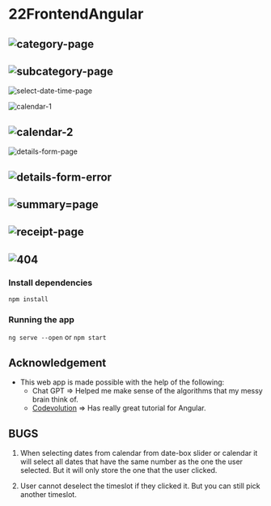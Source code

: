 # 22FrontendAngular

![category-page](https://res.cloudinary.com/delgya5vj/image/upload/v1688203984/practical-exam/Angular/screencapture-localhost-4200-category-2023-07-01-17_31_20_b3p9h1.png)
---
![subcategory-page](https://res.cloudinary.com/delgya5vj/image/upload/v1688203984/practical-exam/Angular/screencapture-localhost-4200-category-Bath-Grooming-2023-07-01-17_31_33_atwynq.png)
---

![select-date-time-page](https://res.cloudinary.com/delgya5vj/image/upload/v1688386945/practical-exam/Angular/screencapture-localhost-4200-category-2-3-select-date-2023-07-03-20_16_17_ohxibv.png)

![calendar-1](https://res.cloudinary.com/delgya5vj/image/upload/v1688386946/practical-exam/Angular/screencapture-localhost-4200-category-2-1-select-date-2023-07-03-20_21_39_zkdmp5.png)

![calendar-2](https://res.cloudinary.com/delgya5vj/image/upload/v1688386946/practical-exam/Angular/screencapture-localhost-4200-category-2-1-select-date-2023-07-03-20_21_55_hnhxa8.png)
---
![details-form-page](https://res.cloudinary.com/delgya5vj/image/upload/v1688386945/practical-exam/Angular/screencapture-localhost-4200-category-2-3-details-form-2023-07-03-20_19_50_vmqemq.png)

![details-form-error](https://res.cloudinary.com/delgya5vj/image/upload/v1688386945/practical-exam/Angular/screencapture-localhost-4200-category-2-3-details-form-2023-07-03-20_20_15_yv8rp2.png)
---
![summary=page](https://res.cloudinary.com/delgya5vj/image/upload/v1688386945/practical-exam/Angular/screencapture-localhost-4200-category-2-3-summary-2023-07-03-20_20_35_tbly0e.png)
---
![receipt-page](https://res.cloudinary.com/delgya5vj/image/upload/v1688386947/practical-exam/Angular/screencapture-localhost-4200-receipt-2023-07-03-20_20_46_wrj1qv.png)
---
![404](https://res.cloudinary.com/delgya5vj/image/upload/v1688386986/practical-exam/Angular/screencapture-localhost-4200-category-1-page-not-found-2023-07-03-20_13_21_g215o1.png)
---

### Install dependencies
```npm install```

### Running the app
```ng serve --open``` or ```npm start```

## Acknowledgement
- This web app is made possible with the help of the following:
    -   Chat GPT => Helped me make sense of the algorithms that my messy brain think of.
    -   [Codevolution](https://www.youtube.com/@Codevolution) => Has really great tutorial for Angular.

## BUGS

1. When selecting dates from calendar from date-box slider or calendar it will select all dates that have the same number as the one the user selected. But it will only store the one that the user clicked.

2. User cannot deselect the timeslot if they clicked it. But you can still pick another timeslot.
